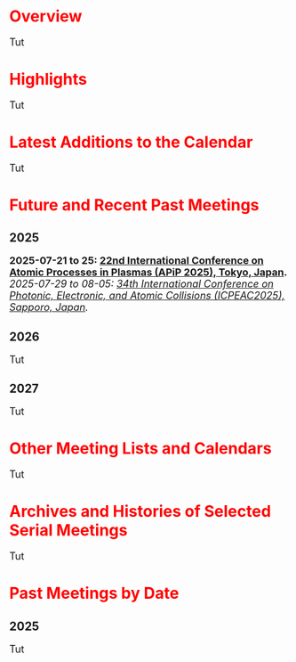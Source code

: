 <style>
  h1 {
    color: red;
  }
  p {
    font-size: 18px;
  }
</style>

# Overview
Tut

# Highlights
Tut

# Latest Additions to the Calendar

Tut
# Future and Recent Past Meetings
## 2025
**2025-07-21 to 25: [22nd International Conference on Atomic Processes in Plasmas (APiP 2025), Tokyo, Japan](https://yebisu.ils.uec.ac.jp/apip2025/).**<br>
*2025-07-29 to 08-05: [34th International Conference on Photonic, Electronic, and Atomic Collisions (ICPEAC2025), Sapporo, Japan](https://icpeac2025.jp).*

## 2026
Tut

## 2027
Tut


# Other Meeting Lists and Calendars
Tut

# Archives and Histories of Selected Serial Meetings
Tut

# Past Meetings by Date
## 2025
Tut
